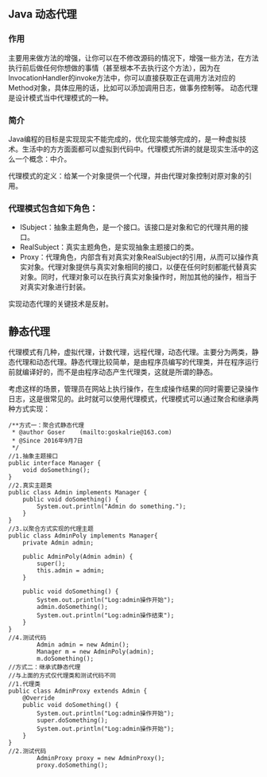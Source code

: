 ## Java 动态代理

### 作用

主要用来做方法的增强，让你可以在不修改源码的情况下，增强一些方法，在方法执行前后做任何你想做的事情（甚至根本不去执行这个方法），因为在InvocationHandler的invoke方法中，你可以直接获取正在调用方法对应的Method对象，具体应用的话，比如可以添加调用日志，做事务控制等。
动态代理是设计模式当中代理模式的一种。

### 简介

Java编程的目标是实现现实不能完成的，优化现实能够完成的，是一种虚拟技术。生活中的方方面面都可以虚拟到代码中。代理模式所讲的就是现实生活中的这么一个概念：中介。

代理模式的定义：给某一个对象提供一个代理，并由代理对象控制对原对象的引用。

### 代理模式包含如下角色：

- ISubject：抽象主题角色，是一个接口。该接口是对象和它的代理共用的接口。
- RealSubject：真实主题角色，是实现抽象主题接口的类。
- Proxy：代理角色，内部含有对真实对象RealSubject的引用，从而可以操作真实对象。代理对象提供与真实对象相同的接口，以便在任何时刻都能代替真实对象。同时，代理对象可以在执行真实对象操作时，附加其他的操作，相当于对真实对象进行封装。

实现动态代理的关键技术是反射。

## 静态代理
代理模式有几种，虚拟代理，计数代理，远程代理，动态代理。主要分为两类，静态代理和动态代理。静态代理比较简单，是由程序员编写的代理类，并在程序运行前就编译好的，而不是由程序动态产生代理类，这就是所谓的静态。

考虑这样的场景，管理员在网站上执行操作，在生成操作结果的同时需要记录操作日志，这是很常见的。此时就可以使用代理模式，代理模式可以通过聚合和继承两种方式实现：

```
/**方式一：聚合式静态代理 
 * @author Goser    (mailto:goskalrie@163.com) 
 * @Since 2016年9月7日 
 */  
//1.抽象主题接口  
public interface Manager {  
    void doSomething();  
}  
//2.真实主题类  
public class Admin implements Manager {  
    public void doSomething() {  
        System.out.println("Admin do something.");  
    }  
}  
//3.以聚合方式实现的代理主题  
public class AdminPoly implements Manager{  
    private Admin admin;  
     
    public AdminPoly(Admin admin) {  
        super();  
        this.admin = admin;  
    }  
   
    public void doSomething() {  
        System.out.println("Log:admin操作开始");  
        admin.doSomething();  
        System.out.println("Log:admin操作结束");  
    }  
}  
//4.测试代码  
        Admin admin = new Admin();  
        Manager m = new AdminPoly(admin);  
        m.doSomething();  
//方式二：继承式静态代理  
//与上面的方式仅代理类和测试代码不同  
//1.代理类  
public class AdminProxy extends Admin {  
    @Override  
    public void doSomething() {  
        System.out.println("Log:admin操作开始");  
        super.doSomething();  
        System.out.println("Log:admin操作开始");  
    }  
}  
//2.测试代码  
        AdminProxy proxy = new AdminProxy();  
        proxy.doSomething();  
```
